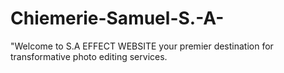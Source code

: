 # Chiemerie-Samuel-S.-A-
"Welcome to S.A EFFECT WEBSITE your premier destination for transformative photo editing services. 
